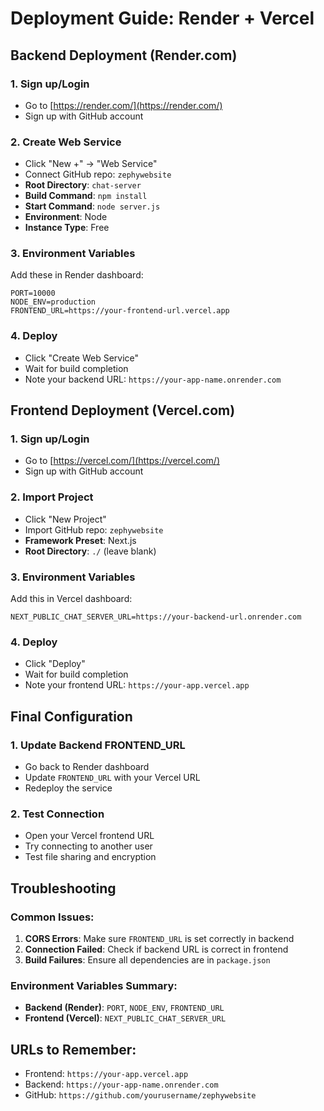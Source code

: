 # Deployment Guide: Render + Vercel

## Backend Deployment (Render.com)

### 1. Sign up/Login
- Go to [https://render.com/](https://render.com/)
- Sign up with GitHub account

### 2. Create Web Service
- Click "New +" → "Web Service"
- Connect GitHub repo: `zephywebsite`
- **Root Directory**: `chat-server`
- **Build Command**: `npm install`
- **Start Command**: `node server.js`
- **Environment**: Node
- **Instance Type**: Free

### 3. Environment Variables
Add these in Render dashboard:
```
PORT=10000
NODE_ENV=production
FRONTEND_URL=https://your-frontend-url.vercel.app
```

### 4. Deploy
- Click "Create Web Service"
- Wait for build completion
- Note your backend URL: `https://your-app-name.onrender.com`

## Frontend Deployment (Vercel.com)

### 1. Sign up/Login
- Go to [https://vercel.com/](https://vercel.com/)
- Sign up with GitHub account

### 2. Import Project
- Click "New Project"
- Import GitHub repo: `zephywebsite`
- **Framework Preset**: Next.js
- **Root Directory**: `./` (leave blank)

### 3. Environment Variables
Add this in Vercel dashboard:
```
NEXT_PUBLIC_CHAT_SERVER_URL=https://your-backend-url.onrender.com
```

### 4. Deploy
- Click "Deploy"
- Wait for build completion
- Note your frontend URL: `https://your-app.vercel.app`

## Final Configuration

### 1. Update Backend FRONTEND_URL
- Go back to Render dashboard
- Update `FRONTEND_URL` with your Vercel URL
- Redeploy the service

### 2. Test Connection
- Open your Vercel frontend URL
- Try connecting to another user
- Test file sharing and encryption

## Troubleshooting

### Common Issues:
1. **CORS Errors**: Make sure `FRONTEND_URL` is set correctly in backend
2. **Connection Failed**: Check if backend URL is correct in frontend
3. **Build Failures**: Ensure all dependencies are in `package.json`

### Environment Variables Summary:
- **Backend (Render)**: `PORT`, `NODE_ENV`, `FRONTEND_URL`
- **Frontend (Vercel)**: `NEXT_PUBLIC_CHAT_SERVER_URL`

## URLs to Remember:
- Frontend: `https://your-app.vercel.app`
- Backend: `https://your-app-name.onrender.com`
- GitHub: `https://github.com/yourusername/zephywebsite` 
